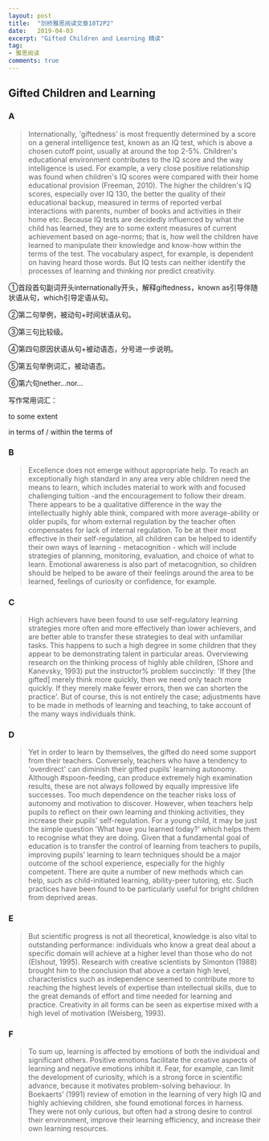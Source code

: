 ```yaml
---
layout: post
title:  "剑桥雅思阅读文章10T2P2"
date:   2019-04-03
excerpt: "Gifted Children and Learning 精读"
tag:
- 雅思阅读 
comments: true
---
```



## Gifted Children and Learning

### A
> Internationally, 'giftedness' is most frequently determined by a score on a general intelligence test, known as an IQ test, which is above a chosen cutoff point, usually at around the top 2-5%. Children's educational environment contributes to the IQ score and the way intelligence is used. For example, a very close positive relationship was found when children's IQ scores were compared with their home educational provision (Freeman, 2010). The higher the children's IQ scores, especially over IQ 130, the better the quality of their educational backup, measured in terms of reported verbal interactions with parents, number of books and activities in their home etc. Because IQ tests are decidedly influenced by what the child has learned, they are to some extent measures of current achievement based on age-norms; that is, how well the children have learned to manipulate their knowledge and know-how within the terms of the test. The vocabulary aspect, for example, is dependent on having heard those words. But IQ tests can neither identify the processes of learning and thinking nor predict creativity.

①首段首句副词开头internationally开头，解释giftedness，known as引导伴随状语从句，which引导定语从句。

②第二句举例，被动句+时间状语从句。

③第三句比较级。

④第四句原因状语从句+被动语态，分号进一步说明。

⑤第五句举例词汇，被动语态。

⑥第六句nether...nor...

写作常用词汇：

to some extent

in terms of / within the terms of

### B
> Excellence does not emerge without appropriate help. To reach an exceptionally high standard in any area very able children need the means to learn, which includes material to work with and focused challenging tuition -and the encouragement to follow their dream. There appears to be a qualitative difference in the way the intellectually highly able think, compared with more average-ability or older pupils, for whom external regulation by the teacher often compensates for lack of internal regulation. To be at their most effective in their self-regulation, all children can be helped to identify their own ways of learning - metacognition - which will include strategies of planning, monitoring, evaluation, and choice of what to learn. Emotional awareness is also part of metacognition, so children should be helped to be aware of their feelings around the area to be learned, feelings of curiosity or confidence, for example.

### C
> High achievers have been found to use self-regulatory learning strategies more often and more effectively than lower achievers, and are better able to transfer these strategies to deal with unfamiliar tasks. This happens to such a high degree in some children that they appear to be demonstrating talent in particular areas. Overviewing research on the thinking process of highly able children, (Shore and Kanevsky, 1993) put the instructor% problem succinctly: 'If they [the gifted] merely think more quickly, then we need only teach more quickly. If they merely make fewer errors, then we can shorten the practice'. But of course, this is not entirely the case; adjustments have to be made in methods of learning and teaching, to take account of the many ways individuals think.

### D
> Yet in order to learn by themselves, the gifted do need some support from their teachers. Conversely, teachers who have a tendency to 'overdirect' can diminish their gifted pupils' learning autonomy. Although #spoon-feeding, can produce extremely high examination results, these are not always followed by equally impressive life successes. Too much dependence on the teacher risks loss of autonomy and motivation to discover. However, when teachers help pupils to reflect on their own learning and thinking activities, they increase their pupils' self-regulation. For a young child, it may be just the simple question 'What have you learned today?' which helps them to recognise what they are doing. Given that a fundamental goal of education is to transfer the control of learning from teachers to pupils, improving pupils’ learning to learn techniques should be a major outcome of the school experience, especially for the highly competent. There are quite a number of new methods which can help, such as child-initiated learning, ability-peer tutoring, etc. Such practices have been found to be particularly useful for bright children from deprived areas.

### E
> But scientific progress is not all theoretical, knowledge is also vital to outstanding performance: individuals who know a great deal about a specific domain will achieve at a higher level than those who do not (Elshout, 1995). Research with creative scientists by Simonton (1988) brought him to the conclusion that above a certain high level, characteristics such as independence seemed to contribute more to reaching the highest levels of expertise than intellectual skills, due to the great demands of effort and time needed for learning and practice. Creativity in all forms can be seen as expertise mixed with a high level of motivation (Weisberg, 1993).

### F
> To sum up, learning is affected by emotions of both the individual and significant others. Positive emotions facilitate the creative aspects of learning and negative emotions inhibit it. Fear, for example, can limit the development of curiosity, which is a strong force in scientific advance, because it motivates problem-solving behaviour. In Boekaerts’ (1991) review of emotion in the learning of very high IQ and highly achieving children, she found emotional forces in harness. They were not only curious, but often had a strong desire to control their environment, improve their learning efficiency, and increase their own learning resources.

